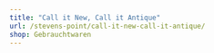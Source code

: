```yaml
---
title: "Call it New, Call it Antique"
url: /stevens-point/call-it-new-call-it-antique/
shop: Gebrauchtwaren
---
```

